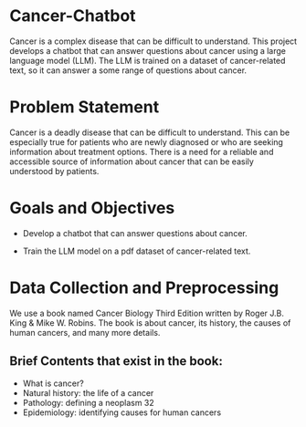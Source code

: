 # Cancer-Chatbot
Cancer is a complex disease that can be difficult to understand. This project develops a chatbot that can answer questions about cancer using a large language model (LLM). The LLM is trained on a dataset of cancer-related text, so it can answer a some range of questions about cancer.

# Problem Statement
Cancer is a deadly disease that can be difficult to understand. This can be especially true for patients who are newly diagnosed or who are seeking information about treatment options. There is a need for a reliable and accessible source of information about cancer that can be easily understood by patients.
# Goals and Objectives
* Develop a chatbot that can answer questions about cancer.

* Train the LLM model on a pdf dataset of cancer-related text.

# Data Collection and Preprocessing
We use a book named Cancer Biology Third Edition written by Roger J.B. King & Mike W. Robins. The book is about cancer, its history, the causes of human cancers, and many more details.

## Brief Contents that exist in the book:

* What is cancer?
* Natural history: the life of a cancer
* Pathology: defining a neoplasm 32
* Epidemiology: identifying causes for human cancers




